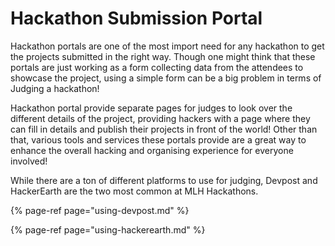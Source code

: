 # Hackathon Submission Portal

Hackathon portals are one of the most import need for any hackathon to get the projects submitted in the right way. Though one might think that these portals are just working as a form collecting data from the attendees to showcase the project, using a simple form can be a big problem in terms of Judging a hackathon!

Hackathon portal provide separate pages for judges to look over the different details of the project, providing hackers with a page where they can fill in details and publish their projects in front of the world! Other than that, various tools and services these portals provide are a great way to enhance the overall hacking and organising experience for everyone involved! 

While there are a ton of different platforms to use for judging, Devpost and HackerEarth are the two most common at MLH Hackathons.

{% page-ref page="using-devpost.md" %}

{% page-ref page="using-hackerearth.md" %}



